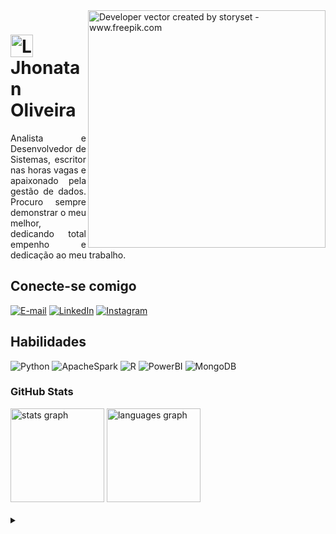 <img align="right" alt="Developer vector created by storyset - www.freepik.com" height="380" src="https://i.postimg.cc/Rh2ygzcK/Hand-coding-bro.png">

<h1>
    <a href="https://github.com/JhonatanDev0">
     <img align="center" alt="Logo Jhonatan Oliveira" width="36px" src="https://t4.ftcdn.net/jpg/04/64/64/09/360_F_464640910_Bid7MoSLjzV6wv6Ukhks0sx9EhDgljIw.jpg"></a>
    <span>Jhonatan Oliveira</span>
</h1>

<p align="justify">Analista e Desenvolvedor de Sistemas, escritor nas horas vagas e apaixonado pela gestão de dados. Procuro sempre demonstrar o meu melhor, dedicando total empenho e dedicação ao meu trabalho.

## Conecte-se comigo

[![E-mail](https://img.shields.io/badge/-Email-000?style=for-the-badge&logo=microsoft-outlook&logoColor=407BFF&color:FFF)](mailto:jhonatandev0@gmail.com)
[![LinkedIn](https://img.shields.io/badge/-LinkedIn-000?style=for-the-badge&logo=linkedin&logoColor=407BFF&color:FFF)](https://www.linkedin.com/in/jhonatandev0/)
[![Instagram](https://img.shields.io/badge/-Instagram-000?style=for-the-badge&logo=instagram&logoColor=407BFF&color:FFF)](https://www.instagram.com/lapplace/)

## Habilidades
![Python](https://img.shields.io/badge/Python-000?style=for-the-badge&logo=python)
![ApacheSpark](https://img.shields.io/badge/Spark-000?style=for-the-badge&logo=ApacheSpark)
![R](https://img.shields.io/badge/R-000?style=for-the-badge&logo=R)
![PowerBI](https://img.shields.io/badge/PowerBI-000?style=for-the-badge&logo=PowerBI)
![MongoDB](https://img.shields.io/badge/MongoDB-000?style=for-the-badge&logo=MongoDB)

<h3 align="left">GitHub Stats</h3>

<div align="left">
  <img src="https://github-readme-stats.vercel.app/api?username=jhonatandev0&hide_title=false&hide_rank=false&show_icons=true&include_all_commits=true&count_private=true&disable_animations=false&theme=tokyonight&locale=pt-br&hide_border=false&order=1" height="150" alt="stats graph"  />
  <img src="https://github-readme-stats.vercel.app/api/top-langs?username=jhonatandev0&locale=pt-br&hide_title=false&layout=compact&card_width=320&langs_count=5&theme=tokyonight&hide_border=false&order=2" height="150" alt="languages graph"  />
</div>

<br>

<details align="left">
  <summary></summary> 
 
  - Badges by <a href="https://shields.io/">shields.io</a><br>
  - GitHub Stats by <a href="https://github.com/anuraghazra/github-readme-stats">anuraghazra</a>
  - Developer vector created by <a href="https://www.freepik.com/vectors/developer">storyset - www.freepik.com</a> (edited by author)
 
  <div align="right">Made by <a href="https://github.com/jhonatandev0">EA</a>.</div>

</details>
